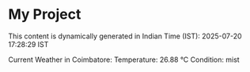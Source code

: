 # My Project

This content is dynamically generated in Indian Time (IST): 2025-07-20 17:28:29 IST


Current Weather in Coimbatore:
Temperature: 26.88 °C
Condition: mist
